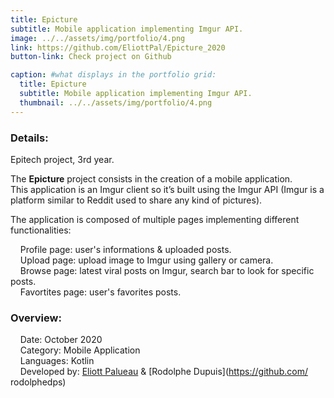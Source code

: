 ```yaml
---
title: Epicture
subtitle: Mobile application implementing Imgur API.
image: ../../assets/img/portfolio/4.png
link: https://github.com/EliottPal/Epicture_2020
button-link: Check project on Github

caption: #what displays in the portfolio grid:
  title: Epicture
  subtitle: Mobile application implementing Imgur API.
  thumbnail: ../../assets/img/portfolio/4.png
---
```

### Details: 
Epitech project, 3rd year.  

The **Epicture** project consists in the creation of a mobile application.  
This application is an Imgur client so it’s built using the Imgur API (Imgur is a platform similar to Reddit used to share any kind of pictures). 

The application is composed of multiple pages implementing different functionalities: 
 
&nbsp;&nbsp;&nbsp;&nbsp;Profile page: user's informations & uploaded posts.  
&nbsp;&nbsp;&nbsp;&nbsp;Upload page: upload image to Imgur using gallery or camera.  
&nbsp;&nbsp;&nbsp;&nbsp;Browse page: latest viral posts on Imgur, search bar to look for specific posts.  
&nbsp;&nbsp;&nbsp;&nbsp;Favortites page: user's favorites posts.  

### Overview:  
&nbsp;&nbsp;&nbsp;&nbsp;Date: October 2020  
&nbsp;&nbsp;&nbsp;&nbsp;Category: Mobile Application  
&nbsp;&nbsp;&nbsp;&nbsp;Languages: Kotlin  
&nbsp;&nbsp;&nbsp;&nbsp;Developed by: [Eliott Palueau](https://github.com/EliottPal) & [Rodolphe Dupuis](https://github.com/  rodolphedps)